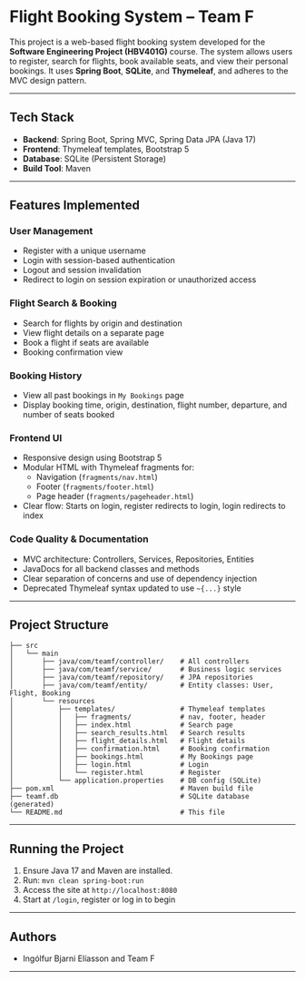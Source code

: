 # Flight Booking System – Team F

This project is a web-based flight booking system developed for the **Software Engineering Project (HBV401G)** course. The system allows users to register, search for flights, book available seats, and view their personal bookings. It uses **Spring Boot**, **SQLite**, and **Thymeleaf**, and adheres to the MVC design pattern.

---

## Tech Stack

- **Backend**: Spring Boot, Spring MVC, Spring Data JPA (Java 17)
- **Frontend**: Thymeleaf templates, Bootstrap 5
- **Database**: SQLite (Persistent Storage)
- **Build Tool**: Maven

---

## Features Implemented

### User Management
- Register with a unique username
- Login with session-based authentication
- Logout and session invalidation
- Redirect to login on session expiration or unauthorized access

### Flight Search & Booking
- Search for flights by origin and destination
- View flight details on a separate page
- Book a flight if seats are available
- Booking confirmation view

### Booking History
- View all past bookings in `My Bookings` page
- Display booking time, origin, destination, flight number, departure, and number of seats booked

### Frontend UI
- Responsive design using Bootstrap 5
- Modular HTML with Thymeleaf fragments for:
  - Navigation (`fragments/nav.html`)
  - Footer (`fragments/footer.html`)
  - Page header (`fragments/pageheader.html`)
- Clear flow: Starts on login, register redirects to login, login redirects to index

### Code Quality & Documentation
- MVC architecture: Controllers, Services, Repositories, Entities
- JavaDocs for all backend classes and methods
- Clear separation of concerns and use of dependency injection
- Deprecated Thymeleaf syntax updated to use `~{...}` style

---

## Project Structure

```
├── src
│   └── main
│       ├── java/com/teamf/controller/    # All controllers
│       ├── java/com/teamf/service/       # Business logic services
│       ├── java/com/teamf/repository/    # JPA repositories
│       ├── java/com/teamf/entity/        # Entity classes: User, Flight, Booking
│       └── resources
│           ├── templates/                # Thymeleaf templates
│           │   ├── fragments/            # nav, footer, header
│           │   ├── index.html            # Search page
│           │   ├── search_results.html   # Search results
│           │   ├── flight_details.html   # Flight details
│           │   ├── confirmation.html     # Booking confirmation
│           │   ├── bookings.html         # My Bookings page
│           │   ├── login.html            # Login
│           │   └── register.html         # Register
│           └── application.properties    # DB config (SQLite)
├── pom.xml                               # Maven build file
├── teamf.db                              # SQLite database (generated)
└── README.md                             # This file
```

---

## Running the Project

1. Ensure Java 17 and Maven are installed.
2. Run: `mvn clean spring-boot:run`
3. Access the site at `http://localhost:8080`
4. Start at `/login`, register or log in to begin

---

## Authors

- Ingólfur Bjarni Elíasson and Team F

---
